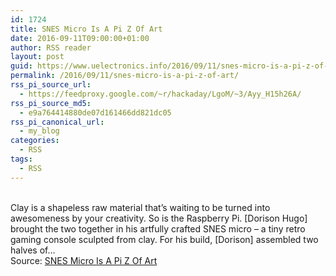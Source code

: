 ```yaml
---
id: 1724
title: SNES Micro Is A Pi Z Of Art
date: 2016-09-11T09:00:00+01:00
author: RSS reader
layout: post
guid: https://www.uelectronics.info/2016/09/11/snes-micro-is-a-pi-z-of-art/
permalink: /2016/09/11/snes-micro-is-a-pi-z-of-art/
rss_pi_source_url:
  - https://feedproxy.google.com/~r/hackaday/LgoM/~3/Ayy_H15h26A/
rss_pi_source_md5:
  - e9a764414880de07d161466dd821dc05
rss_pi_canonical_url:
  - my_blog
categories:
  - RSS
tags:
  - RSS
---
```

&#013;  
Clay is a shapeless raw material that’s waiting to be turned into awesomeness by your creativity. So is the Raspberry Pi. [Dorison Hugo] brought the two together in his artfully crafted SNES micro – a tiny retro gaming console sculpted from clay. For his build, [Dorison] assembled two halves of…&#013;  
Source: <a href="https://feedproxy.google.com/~r/hackaday/LgoM/~3/Ayy_H15h26A/" target="_blank">SNES Micro Is A Pi Z Of Art</a>